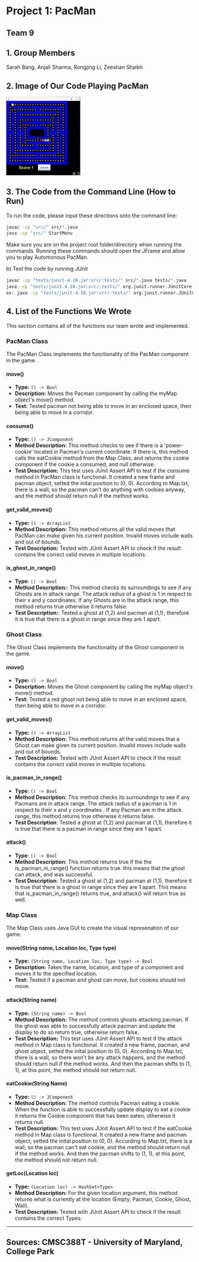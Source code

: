 # Project 1: PacMan #
## **Team 9**

## 1. Group Members
Sarah Bang, Anjali Sharma, Rongjing Li, Zeeshan Shaikh


## 2. Image of Our Code Playing PacMan
<img src="pacman.png" width="200" title="PacMan Game">


## 3. The Code from the Command Line (How to Run)
To run the code, please input these directions onto the command line:
```bash
javac -cp "src/" src/*.java
java -cp "src/" StartMenu
```
Make sure you are on the project root folder/directory when running the commands.
Running these commands should open the JFrame and allow you to play Automonous PacMan.

b) Test the code by running JUnit
```bash
javac -cp "tests/junit-4.10.jar:src/:tests/" src/*.java tests/*.java
java -cp "tests/junit-4.10.jar:src/:tests/" org.junit.runner.JUnitCore your_test_here
ex: java -cp "tests/junit-4.10.jar:src/:tests/" org.junit.runner.JUnitCore TestGhostMove
```

## 4. List of the Functions We Wrote
This section contains all of the functions our team wrote and implemented.

### PacMan Class
The PacMan Class implements the functionality of the PacMan component in the game.

#### move()
- **Type:** `() -> Bool`
- **Description:** Moves the Pacman component by calling the myMap object's move() method.
- **Test:** Tested pacman not being able to move in an enclosed space, then being able to
move in a corridor.

#### consume()
- **Type:** `() -> JComponent`
- **Method Description:** This method checks to see if there is a 'power-cookie' located in Pacman's current coordinate. If there is, this method calls the eatCookie method from the Map Class, and returns the cookie component if the cookie a consumed, and null otherwise.
- **Test Description:** This test uses JUnit Assert API to test if the consume method in PacMan class is functional. It created a new frame and pacman object, setted the inital position to (0, 0). According to Map.txt, there is a wall, so the pacman can't do anything with cookies anyway, and the method should return null if the method works.

#### get_valid_moves()
- **Type:** `() -> ArrayList`
- **Method Description:** This method returns all the valid moves that PacMan can make given his current position. Invalid moves include walls and out of bounds.
- **Test Description:** Tested with JUnit Assert API to check if the result contains the correct valid moves in multiple locations.

#### is_ghost_in_range()
- **Type**: `() -> Bool`
- **Method Description:**: This method checks its surroundings to see if any Ghosts are in attack range. The attack radius of a ghost is 1 in respect to their x and y coordinates. If any Ghosts are in the attack range, this method returns true otherwise it returns false.
- **Test Description:**: Tested a ghost at (1,2) and pacman at (1,1), therefore it is true that there is a ghost in range since they are 1 apart.


### Ghost Class
The Ghost Class implements the functionality of the Ghost component in the game.

#### move()
- **Type:** `() -> Bool`
- **Description:** Moves the Ghost component by calling the myMap object's move() method.
- **Test:** Tested a red ghost not being able to move in an enclosed space, then being able to
move in a corridor.

#### get_valid_moves()
- **Type:** `() -> ArrayList`
- **Method Description:** This method returns all the valid moves that a Ghost can make given its current position. Invalid moves include walls and out of bounds.
- **Test Description:** Tested with JUnit Assert API to check if the result contains the correct valid moves in multiple locations.

#### is_pacman_in_range()

- **Type**: `() -> Bool`
- **Method Description**: This method checks its surroundings to see if any Pacmans are in attack range. The attack radius of a pacman is 1 in respect to their x and y coordinates . If any Pacman are in the attack range, this method returns true otherwise it returns false.
- **Test Description**: Tested a ghost at (1,2) and pacman at (1,1), therefore it is true that there is a pacman in range since they are 1 apart.

#### attack()

- **Type**: `() -> Bool`
- **Method Description**: This method returns true if the the is_pacman_in_range() function returns true. this means that the ghost can attack, and was successful. 
- **Test Description**: Tested a ghost at (1,2) and pacman at (1,1), therefore it is true that there is a ghost in range since they are 1 apart. This means that is_pacman_in_range() returns true, and attack() will return true as well. 


### Map Class
The Map Class uses Java GUI to create the visual represenation of our game.

#### move(String name, Location loc, Type type)
- **Type:** `(String name, Location loc, Type type) -> Bool`
- **Description:** Takes the name, location, and type of a component and moves it to the specified location.
- **Test:** Tested if a pacman and ghost can move, but cookies should not move.

#### attack(String name)
- **Type:** `(String name) -> Bool`
- **Method Description:** The method controls ghosts attacking pacman. If the ghost was able to successfully attack pacman and update the display to do so return true, otherwise return false.
- **Test Description:** This test uses JUnit Assert API to test if the attack method in Map class is functional. It created a new frame, pacman, and ghost object, setted the inital position to (0, 0). According to Map.txt, there is a wall, so there won't be any attack happens, and the method should return null if the method works. And then the pacman shifts to (1, 1), at this point, the method should not return null.

#### eatCookie(String Name)
- **Type:** `() -> JComponent`
- **Method Description:** The method controls Pacman eating a cookie. When the function is able to successfully update display to eat a cookie it returns the Cookie component that has been eaten, otherwise it returns null.
- **Test Description:** This test uses JUnit Assert API to test if the eatCookie method in Map class is functional. It created a new frame and pacman object, setted the inital position to (0, 0). According to Map.txt, there is a wall, so the pacman can't eat cookie, and the method should return null if the method works. And then the pacman shifts to (1, 1), at this point, the method should not return null.

#### getLoc(Location loc)
- **Type:** `(Location loc) -> HashSet<Type>`
- **Method Description:** For the given location argument, this method returns what is currently at the location (Empty, Pacman, Cookie, Ghost, Wall).
- **Test Description:** Tested with JUnit Assert API to check if the result contains the correct Types.



-----
Sources: CMSC388T - University of Maryland, College Park
-----
